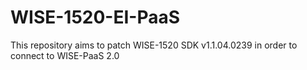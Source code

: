 # WISE-1520-EI-PaaS
This repository aims to patch WISE-1520 SDK v1.1.04.0239 in order to connect to WISE-PaaS 2.0
